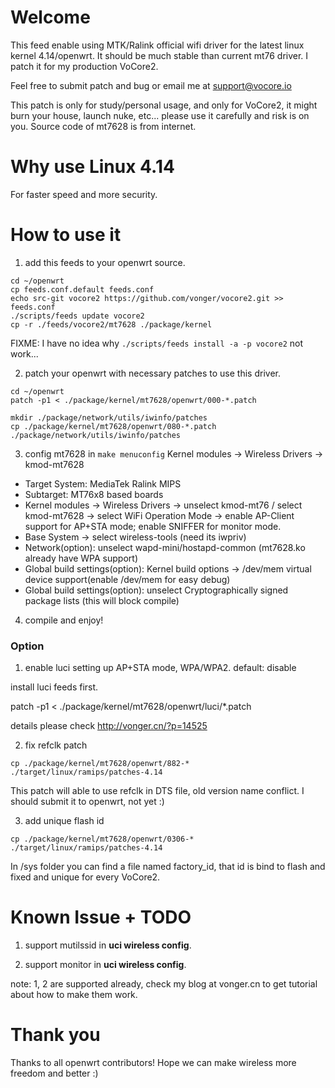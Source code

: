 # Welcome

This feed enable using MTK/Ralink official wifi driver for the latest linux kernel 4.14/openwrt. It should be much stable than current mt76 driver. I patch it for my production VoCore2.

Feel free to submit patch and bug or email me at support@vocore.io

This patch is only for study/personal usage, and only for VoCore2, it might burn your house, launch nuke, etc... please use it carefully and risk is on you. 
Source code of mt7628 is from internet.


# Why use Linux 4.14

For faster speed and more security.


# How to use it

1. add this feeds to your openwrt source.

```
cd ~/openwrt
cp feeds.conf.default feeds.conf
echo src-git vocore2 https://github.com/vonger/vocore2.git >> feeds.conf
./scripts/feeds update vocore2
cp -r ./feeds/vocore2/mt7628 ./package/kernel
```

FIXME: I have no idea why `./scripts/feeds install -a -p vocore2` not work...

2. patch your openwrt with necessary patches to use this driver.

```
cd ~/openwrt
patch -p1 < ./package/kernel/mt7628/openwrt/000-*.patch

mkdir ./package/network/utils/iwinfo/patches
cp ./package/kernel/mt7628/openwrt/080-*.patch ./package/network/utils/iwinfo/patches
```


3. config mt7628 in `make menuconfig` Kernel modules -> Wireless Drivers -> kmod-mt7628

- Target System: MediaTek Ralink MIPS
- Subtarget: MT76x8 based boards
- Kernel modules -> Wireless Drivers -> unselect kmod-mt76 / select kmod-mt7628 -> select WiFi Operation Mode -> enable AP-Client support for AP+STA mode; enable SNIFFER for monitor mode.
- Base System -> select wireless-tools (need its iwpriv)
- Network(option): unselect wapd-mini/hostapd-common (mt7628.ko already have WPA support)
- Global build settings(option): Kernel build options -> /dev/mem virtual device support(enable /dev/mem for easy debug)
- Global build settings(option): unselect Cryptographically signed package lists (this will block compile)


4. compile and enjoy!

### Option

1. enable luci setting up AP+STA mode, WPA/WPA2. default: disable

install luci feeds first.

patch -p1 < ./package/kernel/mt7628/openwrt/luci/*.patch

details please check http://vonger.cn/?p=14525

2. fix refclk patch

```
cp ./package/kernel/mt7628/openwrt/882-* ./target/linux/ramips/patches-4.14
```

This patch will able to use refclk in DTS file, old version name conflict.
I should submit it to openwrt, not yet :)

3. add unique flash id

```
cp ./package/kernel/mt7628/openwrt/0306-* ./target/linux/ramips/patches-4.14
```

In /sys folder you can find a file named factory_id, that id is bind to flash and fixed and unique for every VoCore2. 

# Known Issue + TODO

1. support mutilssid in **uci wireless config**.

2. support monitor in **uci wireless config**.

note: 1, 2 are supported already, check my blog at vonger.cn to get tutorial about how to make them work.


# Thank you

Thanks to all openwrt contributors! Hope we can make wireless more freedom and better :) 
